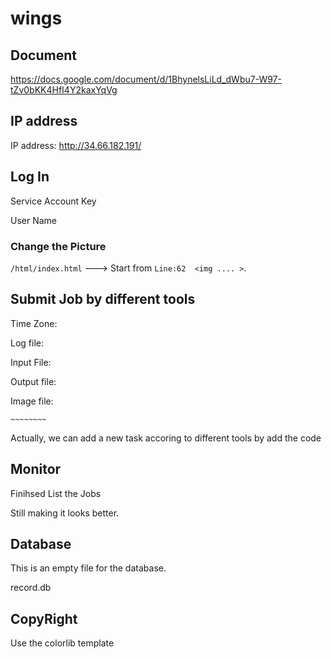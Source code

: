 # wings

## Document

https://docs.google.com/document/d/1BhynelsLiLd_dWbu7-W97-tZv0bKK4HfI4Y2kaxYqVg

## IP address

IP address: http://34.66.182.191/

## Log In

Service Account Key

User Name

### Change the Picture

`/html/index.html`  ---> Start from `Line:62  <img .... >`.

## Submit Job by different tools

Time Zone:

Log file:

Input File:

Output file:

Image file:

`~~~~~~~~`

Actually, we can add a new task accoring to different tools by add the code

## Monitor

Finihsed List the Jobs

Still making it looks better.

## Database

This is an empty file for the database.

record.db

## CopyRight

Use the colorlib template
